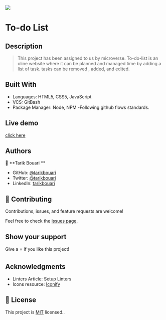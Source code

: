 ![](https://img.shields.io/badge/Microverse-blueviolet)

# To-do List

## Description 
> This project has been assigned to us by microverse.
> To-do-list is an oline website where it can be planned and managed time by adding a list of task. tasks can be removed , added, and edited.

## Built With
- Languages: HTML5, CSS5, JavaScript
- VCS: GitBash
- Package Manager: Node, NPM
-Following github flows standards.

## Live demo 
[click here](https://tarikbouari.github.io/Awesome-books/)

## Authors

👤 **Tarik Bouari **

- GitHub: [@tarikbouari](https://github.com/tarikbouari)
- Twitter: [@tarikbouari](https://twitter.com/TarikBouari)
- LinkedIn: [tarikbouari](https://www.linkedin.com/in/tarik-bouari-44b7191a6/)

## 🤝 Contributing

Contributions, issues, and feature requests are welcome!

Feel free to check the [issues page](../../issues/).

## Show your support

Give a ⭐️ if you like this project!

## Acknowledgments

- Linters Article: Setup Linters
- Icons resource: [Iconify](https://iconify.design/cons8)

## 📝 License

This project is [MIT](./MIT.md) licensed..
